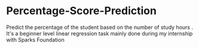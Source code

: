 # Percentage-Score-Prediction

Predict the percentage of the student based on the number of study hours . It's a beginner level linear regression task mainly done during my internship with Sparks Foundation
